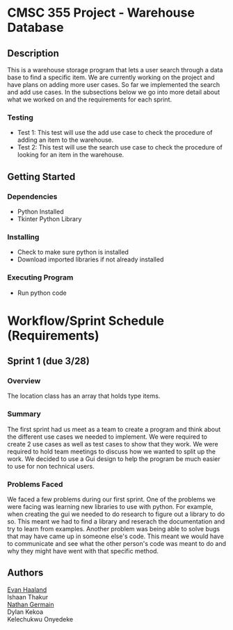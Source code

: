 # CMSC 355 Project - Warehouse Database

## Description
This is a warehouse storage program that lets a user search through a data base to find a specific item. We are currently working on the project and have plans on adding more user cases. So far we implemented the search and add use cases. In the subsections below we go into more detail about what we worked on and the requirements for each sprint.

### Testing
- Test 1: This test will use the add use case to check the procedure of adding an item to the warehouse.
- Test 2: This test will use the search use case to check the procedure of looking for an item in the warehouse.

## Getting Started

### Dependencies
- Python Installed
- Tkinter Python Library

### Installing
- Check to make sure python is installed
- Download imported libraries if not already installed

### Executing Program
 - Run python code


# Workflow/Sprint Schedule (Requirements)
## Sprint 1 (due 3/28)

### Overview
The location class has an array that holds type items.

### Summary
The first sprint had us meet as a team to create a program and think about the different use cases we needed to implement. We were required to create 2 use cases as well as test cases to show that they work. We were required to hold team meetings to discuss how we wanted to split up the work. We decided to use a Gui design to help the program be much easier to use for non technical users.

### Problems Faced
We faced a few problems during our first sprint. One of the problems we were facing was learning new libraries to use with python. For example, when creating the gui we needed to do research to figure out a library to do so. This meant we had to find a library and reserach the documentation and try to learn from examples. Another problem was being able to solve bugs that may have came up in someone else's code. This meant we would have to communicate and see what the other person's code was meant to do and why they might have went with that specific method.

## Authors
[Evan Haaland](https://www.linkedin.com/in/evannhaaland/) </br>
Ishaan Thakur  </br>
[Nathan Germain](https://www.linkedin.com/in/nathan-germain/) </br>
Dylan Kekoa  </br>
Kelechukwu Onyedeke



